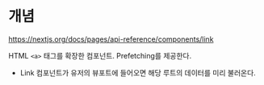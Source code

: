 # 개념
https://nextjs.org/docs/pages/api-reference/components/link

HTML `<a>` 태그를 확장한 컴포넌트.
Prefetching를 제공한다.
- Link 컴포넌트가 유저의 뷰포트에 들어오면 해당 루트의 데이터를 미리 불러온다. 
